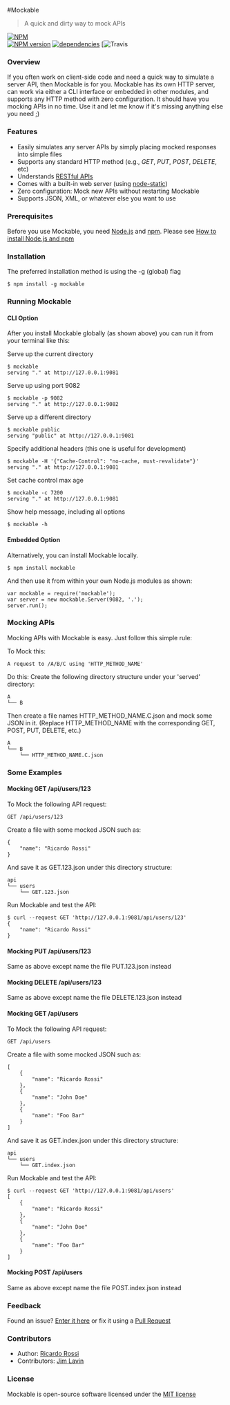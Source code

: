#Mockable
> A quick and dirty way to mock APIs

[![NPM](https://nodei.co/npm/mockable.png?downloads=true)](https://nodei.co/npm/mockable/)  
[![NPM version](https://badge.fury.io/js/mockable.svg)](http://badge.fury.io/js/mockable)
[![dependencies](https://david-dm.org/ricardo-rossi/mockable.png)](https://david-dm.org/ricardo-rossi/mockable)
[![Travis](https://travis-ci.org/ricardo-rossi/Mockable.svg?branch=master)

### Overview

If you often work on client-side code and need a quick way to simulate a server API, then Mockable is for you. 
Mockable has its own HTTP server, can work via either a CLI interface or embedded in other modules, and supports 
any HTTP method with zero configuration. It should have you mocking APIs in no time. Use it and let me know 
if it's missing anything else you need ;)

### Features

  * Easily simulates any server APIs by simply placing mocked responses into simple files
  * Supports any standard HTTP method (e.g., *GET*, *PUT*, *POST*, *DELETE*, etc)
  * Understands [RESTful APIs](http://stackoverflow.com/questions/671118/what-exactly-is-restful-programming)
  * Comes with a built-in web server (using [node-static](https://github.com/cloudhead/node-static))
  * Zero configuration: Mock new APIs without restarting Mockable
  * Supports JSON, XML, or whatever else you want to use 


### Prerequisites

Before you use Mockable, you need [Node.js](http://nodejs.org/) and [npm](https://www.npmjs.org/). 
Please see [How to install Node.js and npm](http://blog.nodeknockout.com/post/65463770933/how-to-install-node-js-and-npm)


### Installation

The preferred installation method is using the -g (global) flag  
```
$ npm install -g mockable
```

### Running Mockable

#### CLI Option   
After you install Mockable globally (as shown above) you can run it from your terminal like this:

Serve up the current directory   
```
$ mockable
serving "." at http://127.0.0.1:9081
```

Serve up using port 9082  
```
$ mockable -p 9082
serving "." at http://127.0.0.1:9082
```

Serve up a different directory   
```
$ mockable public
serving "public" at http://127.0.0.1:9081
```

Specify additional headers (this one is useful for development)   
```
$ mockable -H '{"Cache-Control": "no-cache, must-revalidate"}'
serving "." at http://127.0.0.1:9081
```

Set cache control max age   
```
$ mockable -c 7200
serving "." at http://127.0.0.1:9081
```

Show help message, including all options   
```
$ mockable -h
```
#### Embedded Option  

Alternatively, you can install Mockable locally.

```
$ npm install mockable
```

And then use it from within your own Node.js modules as shown:

```
var mockable = require('mockable');
var server = new mockable.Server(9082, '.');
server.run();
```

### Mocking APIs

Mocking APIs with Mockable is easy. Just follow this simple rule:


To Mock this:  
```
A request to /A/B/C using 'HTTP_METHOD_NAME'
```

Do this: Create the following directory structure under your 'served' directory:  
```
A
└── B
```
Then create a file names HTTP_METHOD_NAME.C.json and mock some JSON in it. 
(Replace HTTP_METHOD_NAME with the corresponding GET, POST, PUT, DELETE, etc.)
```
A
└── B
    └── HTTP_METHOD_NAME.C.json
```

### Some Examples

#### Mocking GET /api/users/123 

To Mock the following API request:
```
GET /api/users/123
```
Create a file with some mocked JSON such as:
```
{
    "name": "Ricardo Rossi"
}
```
And save it as GET.123.json under this directory structure:
```
api
└── users
    └── GET.123.json
```
Run Mockable and test the API:
```
$ curl --request GET 'http://127.0.0.1:9081/api/users/123'
{
    "name": "Ricardo Rossi"
}
```
 
#### Mocking PUT /api/users/123 

Same as above except name the file PUT.123.json instead

#### Mocking DELETE /api/users/123 

Same as above except name the file DELETE.123.json instead

#### Mocking GET /api/users 

To Mock the following API request:
```
GET /api/users
```
Create a file with some mocked JSON such as:
```
[
    {
        "name": "Ricardo Rossi"
    },
    {
        "name": "John Doe"
    },
    {
        "name": "Foo Bar"
    }
]
```
And save it as GET.index.json under this directory structure:
```
api
└── users
    └── GET.index.json
```
Run Mockable and test the API:
```
$ curl --request GET 'http://127.0.0.1:9081/api/users'
[
    {
        "name": "Ricardo Rossi"
    },
    {
        "name": "John Doe"
    },
    {
        "name": "Foo Bar"
    }
]
```

#### Mocking POST /api/users

Same as above except name the file POST.index.json instead

### Feedback

Found an issue? [Enter it here](https://github.com/ricardo-rossi/Mockable/issues) or fix 
it using a [Pull Request](https://github.com/ricardo-rossi/Mockable/pulls)

### Contributors

 * Author: [Ricardo Rossi](https://github.com/ricardo-rossi)
 * Contributors: [Jim Lavin](https://github.com/lavinjj)

### License

  Mockable is open-source software licensed under the [MIT license](LICENSE)
  
